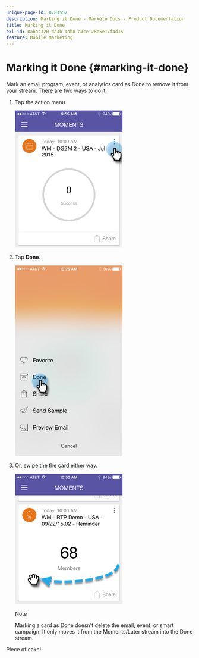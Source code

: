 ```yaml
---
unique-page-id: 8783557
description: Marking it Done - Marketo Docs - Product Documentation
title: Marking it Done
exl-id: 0abac320-da3b-4ab8-a1ce-28e5e17f4d15
feature: Mobile Marketing
---
```

# Marking it Done {#marking-it-done}

Mark an email program, event, or analytics card as Done to remove it from your stream. There are two ways to do it.

1. Tap the action menu.

   ![](assets/image2015-7-14-17-3a32-3a35.png)

1. Tap **Done**.

   ![](assets/image2015-7-14-17-3a36-3a31.png)

1. Or, swipe the the card either way.

   ![](assets/image2015-9-25-9-3a46-3a6.png)

   >[!NOTE]
   >
   >Marking a card as Done doesn't delete the email, event, or smart campaign. It only moves it from the Moments/Later stream into the Done stream.

Piece of cake!
